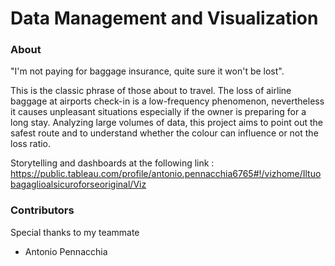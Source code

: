 # Data Management and Visualization 

### About 

"I'm not paying for baggage insurance, quite sure it won't be lost".

This is the classic phrase of those about to travel.
The loss of airline baggage at airports check-in is a low-frequency phenomenon, nevertheless it causes unpleasant situations especially if the owner is preparing for a long stay.
Analyzing large volumes of data, this project aims to point out the safest route and to understand whether the colour can influence or not the loss ratio.

Storytelling and dashboards at the following link :
https://public.tableau.com/profile/antonio.pennacchia6765#!/vizhome/Iltuobagaglioalsicuroforseoriginal/Viz


### Contributors
Special thanks to my teammate 

* Antonio Pennacchia 


 
